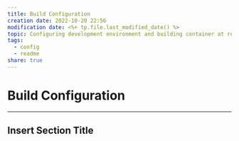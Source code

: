 ```yaml
---  
title: Build Configuration  
creation date: 2022-10-20 22:56  
modification date: <%+ tp.file.last_modified_date() %>  
topic: Configuring development environment and building container at runtime.  
tags:  
  - config  
  - readme  
share: true  
---  
```

  
  
# Build Configuration  
---  
##  Insert Section Title  
```  
```